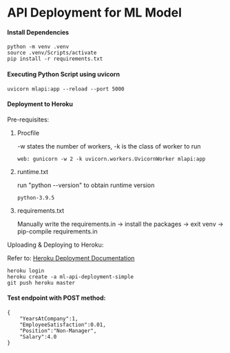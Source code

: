 # API Deployment for ML Model

#### Install Dependencies
```
python -m venv .venv
source .venv/Scripts/activate
pip install -r requirements.txt
```

#### Executing Python Script using uvicorn

```
uvicorn mlapi:app --reload --port 5000
```


#### Deployment to Heroku
Pre-requisites:
1. Procfile
    <p>-w states the number of workers, -k is the class of worker to run</p>

    ```
    web: gunicorn -w 2 -k uvicorn.workers.UvicornWorker mlapi:app
    ```
2. runtime.txt
    <p> run "python --version" to obtain runtime version

    ```
    python-3.9.5
    ```
3. requirements.txt
    <p> Manually write the requirements.in -> install the packages -> exit venv -> pip-compile requirements.in</p>

Uploading & Deploying to Heroku:

Refer to: [Heroku Deployment Documentation](https://devcenter.heroku.com/articles/git)
```
heroku login
heroku create -a ml-api-deployment-simple
git push heroku master
```

#### Test endpoint with POST method:
```
{
    "YearsAtCompany":1,
    "EmployeeSatisfaction":0.01,
    "Position":"Non-Manager",
    "Salary":4.0
}
```